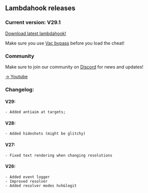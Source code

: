 ## Lambdahook releases

### Current version: V29.1

[Download latest lambdahook!](https://github.com/voidzero-development/voidzero-development.github.io/raw/main/Lambdav29.1.dll)

Make sure you use [Vac bypass](https://github.com/danielkrupinski/VAC-Bypass-Loader) before you load the cheat!

### Community
Make sure to join our community on [Discord](https://discord.gg/b5q3m3bkbd) for news and updates!

[-> Youtube](hhtps://www.youtube.com/c/voidzero1337/)

### Changelog:

#### V29:
```
- Added antiaim at targets;
```
#### V28:
```
- Added hideshots (might be glitchy)
```
#### V27:
```
- Fixed text rendering when changing resolutions
```
#### V26:
```
- Added event logger
- Improved resolver
- Added resolver modes hvh&legit
```

